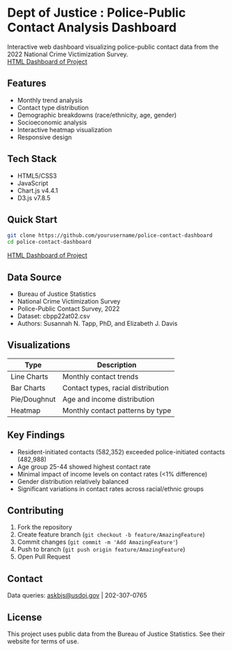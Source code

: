 
# Dept of Justice : Police-Public Contact Analysis Dashboard

Interactive web dashboard visualizing police-public contact data from the 2022 National Crime Victimization Survey.
<br>[HTML Dashboard of Project](https://raw.githack.com/guzmanwolfrank/ContactAnalysis/main/contactanalysis.html)

## Features

- Monthly trend analysis
- Contact type distribution
- Demographic breakdowns (race/ethnicity, age, gender)
- Socioeconomic analysis
- Interactive heatmap visualization
- Responsive design

## Tech Stack

- HTML5/CSS3
- JavaScript
- Chart.js v4.4.1
- D3.js v7.8.5

## Quick Start

```bash
git clone https://github.com/yourusername/police-contact-dashboard
cd police-contact-dashboard

```
[HTML Dashboard of Project](https://raw.githack.com/guzmanwolfrank/ContactAnalysis/main/contactanalysis.html)
## Data Source

- Bureau of Justice Statistics
- National Crime Victimization Survey
- Police-Public Contact Survey, 2022
- Dataset: cbpp22at02.csv
- Authors: Susannah N. Tapp, PhD, and Elizabeth J. Davis

## Visualizations

| Type | Description |
|------|-------------|
| Line Charts | Monthly contact trends |
| Bar Charts | Contact types, racial distribution |
| Pie/Doughnut | Age and income distribution |
| Heatmap | Monthly contact patterns by type |

## Key Findings

- Resident-initiated contacts (582,352) exceeded police-initiated contacts (482,988)
- Age group 25-44 showed highest contact rate
- Minimal impact of income levels on contact rates (<1% difference)
- Gender distribution relatively balanced
- Significant variations in contact rates across racial/ethnic groups

## Contributing

1. Fork the repository
2. Create feature branch (`git checkout -b feature/AmazingFeature`)
3. Commit changes (`git commit -m 'Add AmazingFeature'`)
4. Push to branch (`git push origin feature/AmazingFeature`)
5. Open Pull Request

## Contact

Data queries: askbjs@usdoj.gov | 202-307-0765

## License

This project uses public data from the Bureau of Justice Statistics. See their website for terms of use.
